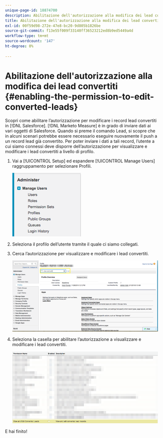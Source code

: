 ```yaml
---
unique-page-id: 18874700
description: Abilitazione dell'autorizzazione alla modifica dei lead convertiti - [!DNL Marketo Measure] - Documentazione del prodotto
title: Abilitazione dell'autorizzazione alla modifica dei lead convertiti
exl-id: 00f59d98-272e-47e8-bc20-9d805b1826be
source-git-commit: f13e55f009f33140ff36523212ed8b9ed5449a4d
workflow-type: tm+mt
source-wordcount: '147'
ht-degree: 0%

---
```


# Abilitazione dell&#39;autorizzazione alla modifica dei lead convertiti {#enabling-the-permission-to-edit-converted-leads}

Scopri come abilitare l’autorizzazione per modificare i record lead convertiti in [!DNL Salesforce]. [!DNL Marketo Measure] è in grado di inviare dati ai vari oggetti di Salesforce. Quando si preme il comando Lead, si scopre che in alcuni scenari potrebbe essere necessario eseguire nuovamente il push a un record lead già convertito. Per poter inviare i dati a tali record, l’utente a cui siamo connessi deve disporre dell’autorizzazione per visualizzare e modificare i lead convertiti a livello di profilo.

1. Vai a [!UICONTROL Setup] ed espandere [!UICONTROL Manage Users] raggruppamento per selezionare Profili.

   ![](assets/1-2.png)

1. Seleziona il profilo dell’utente tramite il quale ci siamo collegati.

1. Cerca l’autorizzazione per visualizzare e modificare i lead convertiti.

   ![](assets/2-1.png)

1. Seleziona la casella per abilitare l’autorizzazione a visualizzare e modificare i lead convertiti.

   ![](assets/3-1.png)

E hai finito!
